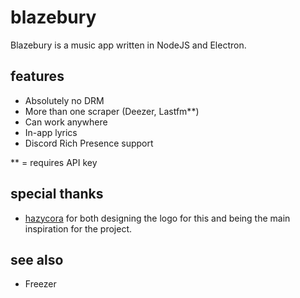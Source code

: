 # blazebury
Blazebury is a music app written in NodeJS and Electron.

## features
- Absolutely no DRM
- More than one scraper (Deezer, Lastfm**)
- Can work anywhere
- In-app lyrics
- Discord Rich Presence support

** = requires API key

## special thanks
- [hazycora](https://hazycora.com) for both designing the logo for this and being the main inspiration for the project.

## see also
- Freezer
